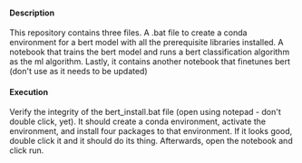 #### Description
This repository contains three files. A .bat file to create a conda environment for a bert model with all the prerequisite libraries installed. A notebook that trains the bert model and runs a bert classification algorithm as the ml algorithm. Lastly, it contains another notebook that finetunes bert (don't use as it needs to be updated)
#### Execution
Verify the integrity of the bert_install.bat file (open using notepad - don't double click, yet). It should create a conda environment, activate the environment, and install four packages to that environment. If it looks good, double click it and it should do its thing. Afterwards, open the notebook and click run.